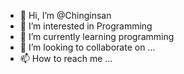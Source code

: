 - 👋 Hi, I’m @Chinginsan
- 👀 I’m interested in Programming
- 🌱 I’m currently learning  programming
- 💞️ I’m looking to collaborate on ...
- 📫 How to reach me ...

<!---
Chinginsan/Chinginsan is a ✨ special ✨ repository because its `README.md` (this file) appears on your GitHub profile.
You can click the Preview link to take a look at your changes.
--->

